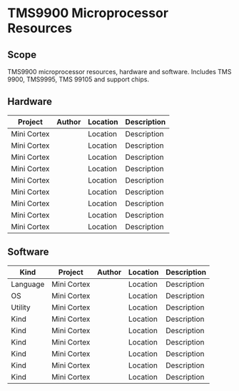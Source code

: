 # TMS9900 Microprocessor Resources
## Scope ##
TMS9900 microprocessor resources, hardware and software. Includes TMS 9900, TMS9995, TMS 99105 and support chips. 

## Hardware ##

| Project      | Author       | Location                      | Description                              |
| -------      | -------------| ----------------------------- | ---------------------------------------- |
| Mini Cortex  |              | Location                      | Description                              |
| Mini Cortex  |              | Location                      | Description                              |
| Mini Cortex  |              | Location                      | Description                              |
| Mini Cortex  |              | Location                      | Description                              |
| Mini Cortex  |              | Location                      | Description                              |
| Mini Cortex  |              | Location                      | Description                              |
| Mini Cortex  |              | Location                      | Description                              |
| Mini Cortex  |              | Location                      | Description                              |
| Mini Cortex  |              | Location                      | Description                              |


## Software ##
| Kind     | Project      | Author       | Location                      | Description                              |
| -------- | -------      | -------------| ----------------------------- | ---------------------------------------- |
| Language | Mini Cortex  |              | Location                      | Description                              |
| OS       | Mini Cortex  |              | Location                      | Description                              |
| Utility  | Mini Cortex  |              | Location                      | Description                              |
| Kind     | Mini Cortex  |              | Location                      | Description                               |
| Kind     | Mini Cortex  |              | Location                      | Description                               |
| Kind     | Mini Cortex  |              | Location                      | Description                               |
| Kind     | Mini Cortex  |              | Location                      | Description                               |
| Kind     | Mini Cortex  |              | Location                      | Description                               |
| Kind     | Mini Cortex  |              | Location                      | Description                               |
